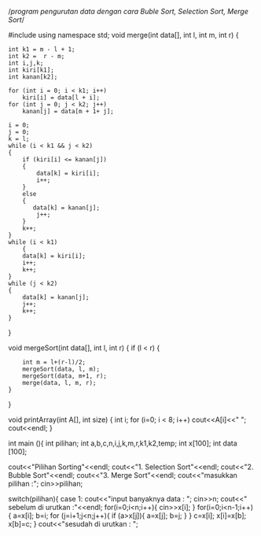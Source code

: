 /*program pengurutan data dengan cara Buble Sort, Selection Sort, Merge Sort*/


#include <iostream>
using namespace std;
void merge(int data[], int l, int m, int r)
{

    int k1 = m - l + 1;
    int k2 =  r - m;
    int i,j,k;
    int kiri[k1];
    int kanan[k2];

    for (int i = 0; i < k1; i++)
        kiri[i] = data[l + i];
    for (int j = 0; j < k2; j++)
        kanan[j] = data[m + 1+ j];

    i = 0;
    j = 0;
    k = l;
    while (i < k1 && j < k2)
    {
        if (kiri[i] <= kanan[j])
        {
            data[k] = kiri[i];
            i++;
        }
        else
        {
           data[k] = kanan[j];
            j++;
        }
        k++;
    }
    while (i < k1)
        {
        data[k] = kiri[i];
        i++;
        k++;
    }
    while (j < k2)
    {
        data[k] = kanan[j];
        j++;
        k++;
    }
}

void mergeSort(int data[], int l, int r)
{
    if (l < r)
    {

        int m = l+(r-l)/2;
        mergeSort(data, l, m);
        mergeSort(data, m+1, r);
        merge(data, l, m, r);
    }
}

void printArray(int A[], int size)
{
    int i;
    for (i=0; i < 8; i++)
        cout<<A[i]<<" ";
cout<<endl;
}

int main (){
int pilihan;
int a,b,c,n,i,j,k,m,r,k1,k2,temp;
int x[100];
int data [100];

cout<<"Pilihan Sorting"<<endl;
cout<<"1. Selection Sort"<<endl;
cout<<"2. Bubble Sort"<<endl;
cout<<"3. Merge Sort"<<endl;
cout<<"masukkan pilihan :";
cin>>pilihan;

switch(pilihan){
case 1:
    cout<<"input banyaknya data : ";
	cin>>n;
	cout<<" sebelum di urutkan :"<<endl;
	 for(i=0;i<n;i++){
	 	cin>>x[i];
	 }
	 for(i=0;i<n-1;i++){
		a=x[i];
		b=i;
			for (j=i+1;j<n;j++){
				if (a>x[j]){
					a=x[j];
					b=j;
				}
			}
			c=x[i];
        x[i]=x[b];
        x[b]=c;
    }
    cout<<"sesudah di urutkan : ";
	
